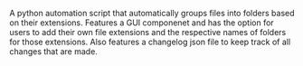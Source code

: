 A python automation script that automatically groups files into folders based on their extensions. Features a GUI componenet and has the option for users to add their own file 
extensions and the respective names of folders for those extensions. Also features a changelog json file to keep track of all changes that are made.

